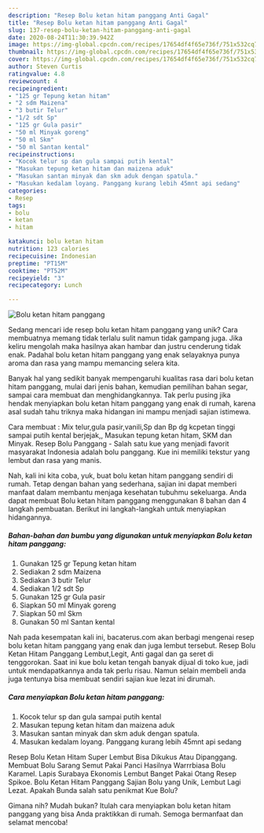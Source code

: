```yaml
---
description: "Resep Bolu ketan hitam panggang Anti Gagal"
title: "Resep Bolu ketan hitam panggang Anti Gagal"
slug: 137-resep-bolu-ketan-hitam-panggang-anti-gagal
date: 2020-08-24T11:30:39.942Z
image: https://img-global.cpcdn.com/recipes/17654df4f65e736f/751x532cq70/bolu-ketan-hitam-panggang-foto-resep-utama.jpg
thumbnail: https://img-global.cpcdn.com/recipes/17654df4f65e736f/751x532cq70/bolu-ketan-hitam-panggang-foto-resep-utama.jpg
cover: https://img-global.cpcdn.com/recipes/17654df4f65e736f/751x532cq70/bolu-ketan-hitam-panggang-foto-resep-utama.jpg
author: Steven Curtis
ratingvalue: 4.8
reviewcount: 4
recipeingredient:
- "125 gr Tepung ketan hitam"
- "2 sdm Maizena"
- "3 butir Telur"
- "1/2 sdt Sp"
- "125 gr Gula pasir"
- "50 ml Minyak goreng"
- "50 ml Skm"
- "50 ml Santan kental"
recipeinstructions:
- "Kocok telur sp dan gula sampai putih kental"
- "Masukan tepung ketan hitam dan maizena aduk"
- "Masukan santan minyak dan skm aduk dengan spatula."
- "Masukan kedalam loyang. Panggang kurang lebih 45mnt api sedang"
categories:
- Resep
tags:
- bolu
- ketan
- hitam

katakunci: bolu ketan hitam 
nutrition: 123 calories
recipecuisine: Indonesian
preptime: "PT15M"
cooktime: "PT52M"
recipeyield: "3"
recipecategory: Lunch

---
```



![Bolu ketan hitam panggang](https://img-global.cpcdn.com/recipes/17654df4f65e736f/751x532cq70/bolu-ketan-hitam-panggang-foto-resep-utama.jpg)

Sedang mencari ide resep bolu ketan hitam panggang yang unik? Cara membuatnya memang tidak terlalu sulit namun tidak gampang juga. Jika keliru mengolah maka hasilnya akan hambar dan justru cenderung tidak enak. Padahal bolu ketan hitam panggang yang enak selayaknya punya aroma dan rasa yang mampu memancing selera kita.

Banyak hal yang sedikit banyak mempengaruhi kualitas rasa dari bolu ketan hitam panggang, mulai dari jenis bahan, kemudian pemilihan bahan segar, sampai cara membuat dan menghidangkannya. Tak perlu pusing jika hendak menyiapkan bolu ketan hitam panggang yang enak di rumah, karena asal sudah tahu triknya maka hidangan ini mampu menjadi sajian istimewa.

Cara membuat : Mix telur,gula pasir,vanili,Sp dan Bp dg kcpetan tinggi sampai putih kental berjejak,, Masukan tepung ketan hitam, SKM dan Minyak. Resep Bolu Panggang - Salah satu kue yang menjadi favorit masyarakat Indonesia adalah bolu panggang. Kue ini memiliki tekstur yang lembut dan rasa yang manis.


Nah, kali ini kita coba, yuk, buat bolu ketan hitam panggang sendiri di rumah. Tetap dengan bahan yang sederhana, sajian ini dapat memberi manfaat dalam membantu menjaga kesehatan tubuhmu sekeluarga. Anda dapat membuat Bolu ketan hitam panggang menggunakan 8 bahan dan 4 langkah pembuatan. Berikut ini langkah-langkah untuk menyiapkan hidangannya.

<!--inarticleads1-->

##### Bahan-bahan dan bumbu yang digunakan untuk menyiapkan Bolu ketan hitam panggang:

1. Gunakan 125 gr Tepung ketan hitam
1. Sediakan 2 sdm Maizena
1. Sediakan 3 butir Telur
1. Sediakan 1/2 sdt Sp
1. Gunakan 125 gr Gula pasir
1. Siapkan 50 ml Minyak goreng
1. Siapkan 50 ml Skm
1. Gunakan 50 ml Santan kental


Nah pada kesempatan kali ini, bacaterus.com akan berbagi mengenai resep bolu ketan hitam panggang yang enak dan juga lembut tersebut. Resep Bolu Ketan Hitam Panggang Lembut,Legit, Anti gagal dan ga seret di tenggorokan. Saat ini kue bolu ketan tengah banyak dijual di toko kue, jadi untuk mendapatkannya anda tak perlu risau. Namun selain membeli anda juga tentunya bisa membuat sendiri sajian kue lezat ini dirumah. 

<!--inarticleads2-->

##### Cara menyiapkan Bolu ketan hitam panggang:

1. Kocok telur sp dan gula sampai putih kental
1. Masukan tepung ketan hitam dan maizena aduk
1. Masukan santan minyak dan skm aduk dengan spatula.
1. Masukan kedalam loyang. Panggang kurang lebih 45mnt api sedang


Resep Bolu Ketan Hitam Super Lembut Bisa Dikukus Atau Dipanggang. Membuat Bolu Sarang Semut Pakai Panci Hasilnya Warrrbiasa Bolu Karamel. Lapis Surabaya Ekonomis Lembut Banget Pakai Otang Resep Spikoe. Bolu Ketan Hitam Panggang Sajian Bolu yang Unik, Lembut Lagi Lezat. Apakah Bunda salah satu penikmat Kue Bolu? 

Gimana nih? Mudah bukan? Itulah cara menyiapkan bolu ketan hitam panggang yang bisa Anda praktikkan di rumah. Semoga bermanfaat dan selamat mencoba!
